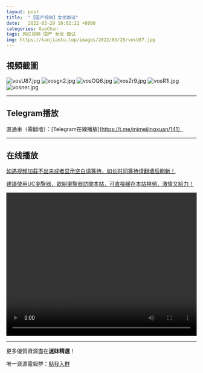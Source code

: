 ```yaml
---
layout: post
title:  "【国产视频】女优面试"
date:   2022-03-29 10:02:22 +0800
categories: GuoChan
tags: 网红视频 国产 女优 面试
img: https://kanjiantu.top/images/2022/03/29/vosU87.jpg
---
```



## 視頻截圖

![vosU87.jpg](https://kanjiantu.top/images/2022/03/29/vosU87.jpg)
![vosgn2.jpg](https://kanjiantu.top/images/2022/03/29/vosgn2.jpg)
![vosOQ6.jpg](https://kanjiantu.top/images/2022/03/29/vosOQ6.jpg)
![vosZr9.jpg](https://kanjiantu.top/images/2022/03/29/vosZr9.jpg)
![vosR1I.jpg](https://kanjiantu.top/images/2022/03/29/vosR1I.jpg)
![vosner.jpg](https://kanjiantu.top/images/2022/03/29/vosner.jpg)

* * *
## Telegram播放

直通車（需翻墻）：[Telegram在線播放](https://t.me/mimeijingxuan/141）

* * *
## 在线播放
<u>如遇视频加载不出来或者显示空白请等待，如长时间等待请翻墙后刷新！</u>

<u>建議使用UC瀏覽器、歐朋瀏覽器訪問本站，可直接緩存本站視頻，激情又給力！</u>
<center><video src="https://cdn.publer.io/uploads/tmp/1648500040-25086-0951-0832/652695349d6924bef8fb77d32f070517.mp4" width="100%" height="380px" controls="controls"></video></center>

* * *
更多優質資源盡在**迷妹精選**！

唯一資源電報群：[點我入群](https://t.me/mimeijingxuan)


